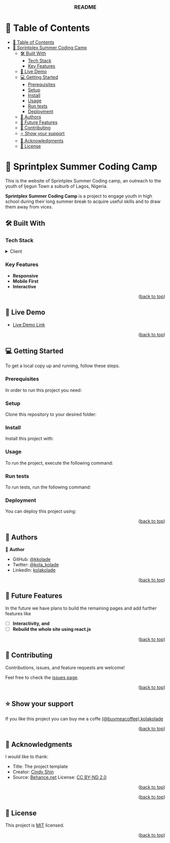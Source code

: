 <a name="readme-top"></a>

<div align="center">

  <h3><b>README</b></h3>

</div>

<!-- TABLE OF CONTENTS -->

# 📗 Table of Contents

- [📗 Table of Contents](#-table-of-contents)
- [📖 Sprintplex Summer Coding Camp ](#-sprintplex-summer-coding-camp-)
  - [🛠 Built With ](#-built-with-)
    - [Tech Stack ](#tech-stack-)
    - [Key Features ](#key-features-)
  - [🚀 Live Demo ](#-live-demo-)
  - [💻 Getting Started ](#-getting-started-)
    - [Prerequisites](#prerequisites)
    - [Setup](#setup)
    - [Install](#install)
    - [Usage](#usage)
    - [Run tests](#run-tests)
    - [Deployment](#deployment)
  - [👥 Authors ](#-authors-)
  - [🔭 Future Features ](#-future-features-)
  - [🤝 Contributing ](#-contributing-)
  - [⭐️ Show your support ](#️-show-your-support-)
  - [🙏 Acknowledgments ](#-acknowledgments-)
  - [📝 License ](#-license-)

<!-- PROJECT DESCRIPTION -->

# 📖 Sprintplex Summer Coding Camp <a name="about-project"></a>

This is the website of Sprintplex Summer Coding camp, an outreach to the youth of Ijegun Town a suburb of Lagos, Nigeria. 

**Sprintplex Summer Coding Camp** is a project to engage youth in high school during their long summer break to acquire useful skills and to draw them away from vices.

## 🛠 Built With <a name="built-with"></a>

### Tech Stack <a name="tech-stack"></a>

<details>
  <summary>Client</summary>
  <ul>
    <li><a href="https://developer.mozzilla.org/">HTML</a></li>
  </ul>
  <ul>
    <li><a href="https://developer.mozzilla.org/">CSS</a></li>
  </ul>
  <ul>
    <li><a href="https://developer.mozzilla.org/">JavaScript</a></li>
  </ul>
  <ul>
    <li><a href="https://reactjs.org/">Fontawesome</a></li>
  </ul>
  <ul>
    <li><a href="https://reactjs.org/">Google Fonts</a></li>
  </ul>
</details>

<!-- Features -->

### Key Features <a name="key-features"></a>



- **Responsive**
- **Mobile First**
- **Interactive**

<p align="right">(<a href="#readme-top">back to top</a>)</p>

<!-- LIVE DEMO -->

## 🚀 Live Demo <a name="live-demo"></a>


- [Live Demo Link](https://kkolade.github.io/summer-coding-camp/index.html)

<p align="right">(<a href="#readme-top">back to top</a>)</p>

<!-- GETTING STARTED -->

## 💻 Getting Started <a name="getting-started"></a>



To get a local copy up and running, follow these steps.

### Prerequisites

In order to run this project you need:

<!--
Example command:

```sh
 gem install rails
```
 -->

### Setup

Clone this repository to your desired folder:

<!--
Example commands:

```sh
  cd my-folder
  git clone git@github.com:myaccount/my-project.git
```
--->

### Install

Install this project with:

<!--
Example command:

```sh
  cd my-project
  gem install
```
--->

### Usage

To run the project, execute the following command:

<!--
Example command:

```sh
  rails server
```
--->

### Run tests

To run tests, run the following command:

<!--
Example command:

```sh
  bin/rails test test/models/article_test.rb
```
--->

### Deployment

You can deploy this project using:

<!--
Example:

```sh

```
 -->

<p align="right">(<a href="#readme-top">back to top</a>)</p>

<!-- AUTHORS -->

## 👥 Authors <a name="authors"></a>


👤 **Author**

- GitHub: [@kkolade](https://github.com/kkolade/)
- Twitter: [@kola_kolade](https://twitter.com/kola_kolade)
- LinkedIn: [kolakolade](https://linkedin.com/kolakolade)


<p align="right">(<a href="#readme-top">back to top</a>)</p>

<!-- FUTURE FEATURES -->

## 🔭 Future Features <a name="future-features"></a>

In the future we have plans to build the remaining pages and add further features like

- [ ] **Interactivity, and**
- [ ] **Rebuild the whole site using react.js**

<p align="right">(<a href="#readme-top">back to top</a>)</p>

<!-- CONTRIBUTING -->

## 🤝 Contributing <a name="contributing"></a>

Contributions, issues, and feature requests are welcome!

Feel free to check the [issues page](https://github.com/kkolade/sprintplex-summer-coding-camp/issues).

<p align="right">(<a href="#readme-top">back to top</a>)</p>

<!-- SUPPORT -->

## ⭐️ Show your support <a name="support"></a>


If you like this project you can buy me a coffe [(@buymeacoffee).kolakolade](#)

<p align="right">(<a href="#readme-top">back to top</a>)</p>

<!-- ACKNOWLEDGEMENTS -->

## 🙏 Acknowledgments <a name="acknowledgements"></a>


I would like to thank:


- Title: The project template
- Creator: [Cindy Shin](https://www.linkedin.com/in/adagio07/)
- Source: [Behance.net](https://www.behance.net/gallery/29845175/CC-Global-Summit-2015)
License: [CC BY-ND 2.0](https://creativecommons.org/licenses/by-nd/2.0/)

<p align="right">(<a href="#readme-top">back to top</a>)</p>

<!-- FAQ (optional) -->



<p align="right">(<a href="#readme-top">back to top</a>)</p>

<!-- LICENSE -->

## 📝 License <a name="license"></a>

This project is [MIT](./LICENSE) licensed.



<p align="right">(<a href="#readme-top">back to top</a>)</p>
